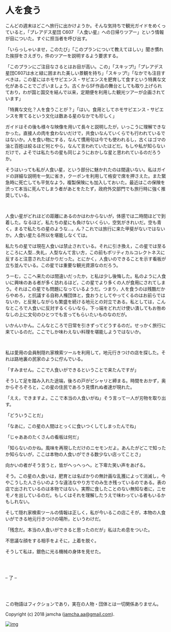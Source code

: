 # 人を食う

こんどの週末はどこへ旅行に出かけようか。そんな気持ちで観光ガイドをめくっていると，「プレアデス星団 C607 『人食い星』への日帰りツアー」という情報が目についた。すぐに担当者を呼び出す。  

「いらっしゃいませ，このたび」「このプランについて教えてほしい」聞き慣れた挨拶をさえぎり，件のツアーを説明するよう要求する。  

「このプランにご注目なさるとはお目が高い。この」「スキップ!」「プレアデス星団C607は水と緑に囲まれた美しい景観を持ち」「スキップ!」「なかでも注目すべきは，この星にはホモサピエンス・サピエンスを肥育して食すという特異な文化があることでございましょう。古くからSF作品の舞台としても取り上げられており，わが国と国交を結んで以来，定期便を利用した観光ツアーが企画されています」  

「特異な文化？人を食うことが？」「はい。食用としてホモサピエンス・サピエンスを育てるという文化は数ある星のなかでも珍しく」  

ガイドはその後も様々な映像を用いて長々と説明したが，いっこうに理解できなかった。直接人の肉を食わないだけで，共食いなんていくらでも行われているではないか。人を食い物にする，なんて慣用句は今でも使われるし，古くはゴマの油と百姓は絞るほど何とやら，なんて言われていたほどだ。もしや私が知らないだけで，よそでは私たちの星も同じようにおかしな星と思われているのだろうか。  

そうはいっても私が人食い星，という部分に魅かれたのは間違いない。私はガイドの詳細な説明を一気に省き，クーポンを利用して格安で席を押さえた。また緊急時に死亡しても平気なよう，複製保険にも加入しておいた。最近はこの保険を渋って本当に死んでしまう者があとをたたず，政府外交部門でも旅行時に強く推奨している。  

<br>  

人食い星がどれほどの距離にあるのかはわからないが，体感では二時間ほどで到着した。なるほど，私たちの星にも負けないくらい，空気がきれいだ。空も青く，まるで私たちの星のような…。ん？これでは旅行に来た甲斐がないではないか。人食い星たる所以を堪能しなくては。  

私たちの星では現在人食いは禁止されている。それに引き換え，この星では至るところに人型…失礼，人型なんて言い方，この前もポリティカルコレクトネスに反すると注意されたばかりだった。とにかく，人食いのできることを示す看板が立ち並んでいる。この星では重要な観光資源なのだろう。  

うーむ，ここへ来たのは間違いだったか，と私は少し後悔した。私のように人食いに興味のある者が多く訪れるほど，この星でより多くの人が食用にされてしまう。それはこの星でも問題になっているようだ。つまり，人を食うのは残酷だからやめろ，と抗議する自称人権団体と，食おうとしてやってくるのはお前らではないか，と反発しながらも繁盛を続ける地元との対立である。私としては，こんなところで人食いに反対するくらいなら，下っ端をどれだけ使い潰してもお咎めなしの上に文句のひとつでも言ってもらいたいものなのだが。  

いかんいかん。こんなところで日常を引きずってどうするのだ。せっかく旅行に来ているのだ。ここでしか味わえない料理を堪能しようではないか。  

<br>  

私は愛用の会員制隠れ家検索ツールを利用して，地元行きつけの店を探した。それは路地裏の民家のように佇んでいる。  

「すみません。ここで人食いができるということで来たんですが」  

そうして足を踏み入れた途端，後ろの戸がピシャリと締まる。時間をおかず，奥からぞろぞろと，この星の住民であろう見慣れぬ者達が現れた。  

「ええ，できますよ。ここで本当の人食いがね」そう言って一人が刃物を取り出す。  

「どういうことだ」  

「なあに，この星の人間はとっくに食いつくしてしまったんでね」  

「じゃああのたくさんの看板は何だ」  

「知らないのかね。風味を再現しただけのニセモンだよ。あんたがどこで知ったか知らないが，ここは本物の人食いができる数少ない店ってことさ」  

向かいの者がそう言うと，皆がへっへっへ，と下卑た笑い声をあげる。  

そう。この星の人食いは，肥育とは名ばかりの無計画な乱獲によって消滅し，今やこうした人さらいのような違法なやり方でのみ生き残っているのである。表の店で出されているのは本物ではない。実際に食したことのない無知な者に，ニセモノを出しているのだ。もしくはそれを理解したうえで味わっている者もいるかもしれない。  

そして隠れ家検索ツールの情報は正しく，私が今いるこの店こそが，本物の人食いができる地元行きつけの場所，というわけだ。  

「残念だ。本当の人食いができると思ったのだが」私はため息をついた。  

不思議な顔をする相手をよそに，上着を脱ぐ。  

そうして私は，銀色に光る機械の身体を見せた。  

<br>  
<br>  

&#x2013; 了 &#x2013;  

<br>  
<br>  

この物語はフィクションであり，実在の人物・団体とは一切関係ありません。  

Copyright (c) 2018 jamcha (jamcha.aa@gmail.com).  

[![img](http://i.creativecommons.org/l/by-nc-sa/4.0/88x31.png)](http://creativecommons.org/licenses/by-nc-sa/4.0/deed)